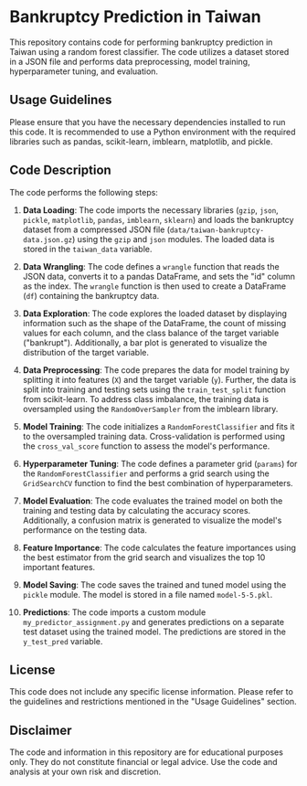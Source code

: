 # Bankruptcy Prediction in Taiwan

This repository contains code for performing bankruptcy prediction in Taiwan using a random forest classifier. The code utilizes a dataset stored in a JSON file and performs data preprocessing, model training, hyperparameter tuning, and evaluation.

## Usage Guidelines

Please ensure that you have the necessary dependencies installed to run this code. It is recommended to use a Python environment with the required libraries such as pandas, scikit-learn, imblearn, matplotlib, and pickle.

## Code Description

The code performs the following steps:

1. **Data Loading**: The code imports the necessary libraries (`gzip`, `json`, `pickle`, `matplotlib`, `pandas`, `imblearn`, `sklearn`) and loads the bankruptcy dataset from a compressed JSON file (`data/taiwan-bankruptcy-data.json.gz`) using the `gzip` and `json` modules. The loaded data is stored in the `taiwan_data` variable.

2. **Data Wrangling**: The code defines a `wrangle` function that reads the JSON data, converts it to a pandas DataFrame, and sets the "id" column as the index. The `wrangle` function is then used to create a DataFrame (`df`) containing the bankruptcy data.

3. **Data Exploration**: The code explores the loaded dataset by displaying information such as the shape of the DataFrame, the count of missing values for each column, and the class balance of the target variable ("bankrupt"). Additionally, a bar plot is generated to visualize the distribution of the target variable.

4. **Data Preprocessing**: The code prepares the data for model training by splitting it into features (`X`) and the target variable (`y`). Further, the data is split into training and testing sets using the `train_test_split` function from scikit-learn. To address class imbalance, the training data is oversampled using the `RandomOverSampler` from the imblearn library.

5. **Model Training**: The code initializes a `RandomForestClassifier` and fits it to the oversampled training data. Cross-validation is performed using the `cross_val_score` function to assess the model's performance.

6. **Hyperparameter Tuning**: The code defines a parameter grid (`params`) for the `RandomForestClassifier` and performs a grid search using the `GridSearchCV` function to find the best combination of hyperparameters.

7. **Model Evaluation**: The code evaluates the trained model on both the training and testing data by calculating the accuracy scores. Additionally, a confusion matrix is generated to visualize the model's performance on the testing data.

8. **Feature Importance**: The code calculates the feature importances using the best estimator from the grid search and visualizes the top 10 important features.

9. **Model Saving**: The code saves the trained and tuned model using the `pickle` module. The model is stored in a file named `model-5-5.pkl`.

10. **Predictions**: The code imports a custom module `my_predictor_assignment.py` and generates predictions on a separate test dataset using the trained model. The predictions are stored in the `y_test_pred` variable.

## License

This code does not include any specific license information. Please refer to the guidelines and restrictions mentioned in the "Usage Guidelines" section.

## Disclaimer

The code and information in this repository are for educational purposes only. They do not constitute financial or legal advice. Use the code and analysis at your own risk and discretion.
